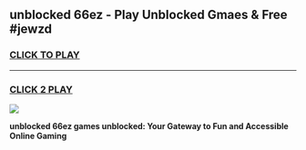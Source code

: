 
## unblocked 66ez - Play Unblocked Gmaes & Free #jewzd
<h3>
<a href="https://news.freeplayer.one?title=unblocked_66ez&ref=03M">CLICK TO PLAY</a></h3>
<hr>

<h3>
<a href="https://news.freeplayer.one?title=unblocked_66ez&ref=03M">CLICK 2 PLAY</a>
  
</h3>

<a href="https://news.freeplayer.one?title=unblocked_66ez&ref=03M"><img src="https://clearcache.store/games.png"></a>


**unblocked 66ez games unblocked: Your Gateway to Fun and Accessible Online Gaming**
